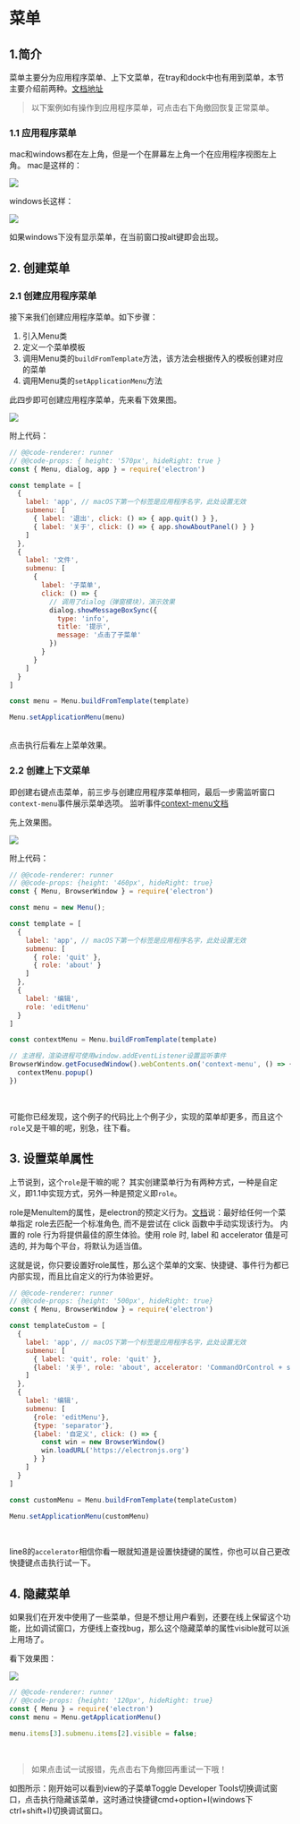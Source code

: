 # 菜单

## 1.简介
菜单主要分为应用程序菜单、上下文菜单，在tray和dock中也有用到菜单，本节主要介绍前两种。[文档地址](https://www.electronjs.org/docs/api/menu)
> 以下案例如有操作到应用程序菜单，可点击右下角撤回恢复正常菜单。

### 1.1 应用程序菜单
mac和windows都在左上角，但是一个在屏幕左上角一个在应用程序视图左上角。
mac是这样的：

![](img/mac-menu.png?width=400)

windows长这样：

![](img/win-menu.png?width=400)

如果windows下没有显示菜单，在当前窗口按alt键即会出现。

## 2. 创建菜单
### 2.1 创建应用程序菜单

接下来我们创建应用程序菜单。如下步骤：
1. 引入Menu类
2. 定义一个菜单模板
3. 调用Menu类的`buildFromTemplate`方法，该方法会根据传入的模板创建对应的菜单
4. 调用Menu类的`setApplicationMenu`方法

此四步即可创建应用程序菜单，先来看下效果图。

![](img/create-menu.gif?width=600)

附上代码：<br>
```js
// @@code-renderer: runner
// @@code-props: { height: '570px', hideRight: true }
const { Menu, dialog, app } = require('electron')

const template = [
  {
    label: 'app', // macOS下第一个标签是应用程序名字，此处设置无效
    submenu: [
      { label: '退出', click: () => { app.quit() } },
      { label: '关于', click: () => { app.showAboutPanel() } }
    ]
  },
  {
    label: '文件',
    submenu: [
      {
        label: '子菜单',
        click: () => {
          // 调用了dialog（弹窗模块），演示效果
          dialog.showMessageBoxSync({
            type: 'info',
            title: '提示',
            message: '点击了子菜单'
          })
        }
      }
    ]
  }
]

const menu = Menu.buildFromTemplate(template)

Menu.setApplicationMenu(menu)
```
<br>
点击执行后看左上菜单效果。


### 2.2 创建上下文菜单
即创建右键点击菜单，前三步与创建应用程序菜单相同，最后一步需监听窗口`context-menu`事件展示菜单选项。
监听事件[context-menu文档](https://www.electronjs.org/docs/api/web-contents#event-context-menu)

先上效果图。

![](img/create-context-menu.gif?width=600)

附上代码：<br>

```js
// @@code-renderer: runner
// @@code-props: {height: '460px', hideRight: true}
const { Menu, BrowserWindow } = require('electron')

const menu = new Menu();

const template = [
  {
    label: 'app', // macOS下第一个标签是应用程序名字，此处设置无效
    submenu: [
      { role: 'quit' },
      { role: 'about' }
    ]
  },
  {
    label: '编辑',
    role: 'editMenu'
  }
]

const contextMenu = Menu.buildFromTemplate(template)

// 主进程，渲染进程可使用window.addEventListener设置监听事件
BrowserWindow.getFocusedWindow().webContents.on('context-menu', () => {
  contextMenu.popup()
})
```
<br>

可能你已经发现，这个例子的代码比上个例子少，实现的菜单却更多，而且这个`role`又是干嘛的呢，别急，往下看。

## 3. 设置菜单属性

上节说到，这个`role`是干嘛的呢？
其实创建菜单行为有两种方式，一种是自定义，即1.1中实现方式，另外一种是预定义即`role`。

role是MenuItem的属性，是electron的预定义行为。[文档](https://www.electronjs.org/docs/api/menu-item#%E8%A7%92%E8%89%B2)说：最好给任何一个菜单指定 role去匹配一个标准角色, 而不是尝试在 click 函数中手动实现该行为。 内置的 role 行为将提供最佳的原生体验。使用 role 时, label 和 accelerator 值是可选的, 并为每个平台，将默认为适当值。

这就是说，你只要设置好role属性，那么这个菜单的文案、快捷键、事件行为都已内部实现，而且比自定义的行为体验更好。

```js
// @@code-renderer: runner
// @@code-props: {height: '500px', hideRight: true}
const { Menu, BrowserWindow } = require('electron')

const templateCustom = [
  {
    label: 'app', // macOS下第一个标签是应用程序名字，此处设置无效
    submenu: [
      { label: 'quit', role: 'quit' },
      {label: '关于', role: 'about', accelerator: 'CommandOrControl + shift + H' }
    ]
  },
  {
    label: '编辑',
    submenu: [
      {role: 'editMenu'},
      {type: 'separator'},
      {label: '自定义', click: () => {
        const win = new BrowserWindow()
        win.loadURL('https://electronjs.org')
      } }
    ]
  }
]

const customMenu = Menu.buildFromTemplate(templateCustom)

Menu.setApplicationMenu(customMenu)
```
<br>

line8的`accelerator`相信你看一眼就知道是设置快捷键的属性，你也可以自己更改快捷键点击执行试一下。

## 4. 隐藏菜单

如果我们在开发中使用了一些菜单，但是不想让用户看到，还要在线上保留这个功能，比如调试窗口，方便线上查找bug，那么这个隐藏菜单的属性visible就可以派上用场了。

看下效果图：

![](img/hide-menu.gif?width=600)

```js
// @@code-renderer: runner
// @@code-props: {height: '120px', hideRight: true}
const { Menu } = require('electron')
const menu = Menu.getApplicationMenu()

menu.items[3].submenu.items[2].visible = false;
```

<br>

> 如果点击试一试报错，先点击右下角撤回再重试一下哦！

如图所示：刚开始可以看到view的子菜单Toggle Developer Tools切换调试窗口，点击执行隐藏该菜单，这时通过快捷键cmd+option+I(windows下ctrl+shift+I)切换调试窗口。